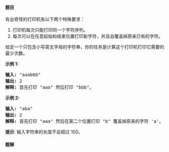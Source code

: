 #### 题目
<p>有台奇怪的打印机有以下两个特殊要求：</p>

<ol>
	<li>打印机每次只能打印同一个字符序列。</li>
	<li>每次可以在任意起始和结束位置打印新字符，并且会覆盖掉原来已有的字符。</li>
</ol>

<p>给定一个只包含小写英文字母的字符串，你的任务是计算这个打印机打印它需要的最少次数。</p>

<p><strong>示例 1:</strong></p>

<pre>
<strong>输入:</strong> &quot;aaabbb&quot;
<strong>输出:</strong> 2
<strong>解释:</strong> 首先打印 &quot;aaa&quot; 然后打印 &quot;bbb&quot;。
</pre>

<p><strong>示例 2:</strong></p>

<pre>
<strong>输入:</strong> &quot;aba&quot;
<strong>输出:</strong> 2
<strong>解释:</strong> 首先打印 &quot;aaa&quot; 然后在第二个位置打印 &quot;b&quot; 覆盖掉原来的字符 &#39;a&#39;。</pre>

<p><strong>提示</strong>: 输入字符串的长度不会超过 100。</p>


 #### 题解